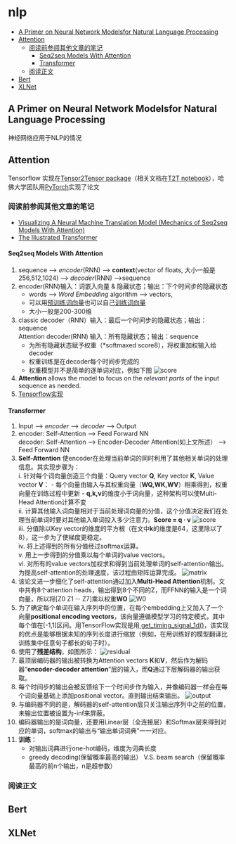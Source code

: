 # nlp
<!-- TOC -->

- [A Primer on Neural Network Modelsfor Natural Language Processing](#a-primer-on-neural-network-modelsfor-natural-language-processing)
- [Attention](#attention)
  - [阅读前参阅其他文章的笔记](#%e9%98%85%e8%af%bb%e5%89%8d%e5%8f%82%e9%98%85%e5%85%b6%e4%bb%96%e6%96%87%e7%ab%a0%e7%9a%84%e7%ac%94%e8%ae%b0)
    - [Seq2seq Models With Attention](#seq2seq-models-with-attention)
    - [Transformer](#transformer)
  - [阅读正文](#%e9%98%85%e8%af%bb%e6%ad%a3%e6%96%87)
- [Bert](#bert)
- [XLNet](#xlnet)

<!-- /TOC -->
## A Primer on Neural Network Modelsfor Natural Language Processing
神经网络应用于NLP的情况
## Attention
Tensorflow 实现在[Tensor2Tensor package](https://github.com/tensorflow/tensor2tensor)（相关文档在[T2T notebook](https://colab.research.google.com/github/tensorflow/tensor2tensor/blob/master/tensor2tensor/notebooks/hello_t2t.ipynb)），哈佛大学团队用[PyTorch](http://nlp.seas.harvard.edu/2018/04/03/attention.html)实现了论文
### 阅读前参阅其他文章的笔记
- [Visualizing A Neural Machine Translation Model (Mechanics of Seq2seq Models With Attention)](https://jalammar.github.io/visualizing-neural-machine-translation-mechanics-of-seq2seq-models-with-attention/)
- [The Illustrated Transformer](https://jalammar.github.io/illustrated-transformer/)
#### Seq2seq Models With Attention
1. sequence --> *encoder*(RNN) --> **context**(vector of floats, 大小一般是256,512,1024) --> *decoder*(RNN) -->sequence
2. encoder(RNN)输入：词嵌入向量 & 隐藏状态；输出：下个时间步的隐藏状态
    - words --> *Word Embedding* algorithm --> vectors,
    - 可以用[预训练词向量](https://github.com/Embedding/Chinese-Word-Vectors)也可以自己[训练词向量](https://blog.csdn.net/zhylhy520/article/details/87615772)
    - 大小一般是200-300维
3. classic decoder（RNN）输入：最后一个时间步的隐藏状态；输出：sequence\
   Attention decoder(RNN) 输入：所有隐藏状态；输出：sequence
    - 为所有隐藏状态赋予权重（*softmaxed score8），将权重加权输入给decoder
    - 权重训练是在decoder每个时间步完成的
    - 权重模型并不是简单的逐单词对应，例如下图
    ![score](https://jalammar.github.io/images/attention_sentence.png)
4. **Attention** allows the model to focus on the *relevant parts* of the input sequence as needed.
5. [Tensorflow实现](https://github.com/tensorflow/nmt)
#### Transformer
1. Input --> *encoder* --> *decoder* --> Output
2. encoder: Self-Attention --> Feed Forward NN\
   decoder: Self-Attention --> Encoder-Decoder Attention(如上文所述） --> Feed Forward NN
3. **Self-Attention** 使encoder在处理当前单词的同时利用了其他相关单词的处理信息。其实现步骤为：\
    i. 针对每个词向量创造三个向量：Query vector **Q**, Key vector **K**, Value vector **V**：
        - 每个向量由输入与其权重向量（**WQ,WK,WV**）相乘得到，权重向量在训练过程中更新
        - **q,k,v**的维度小于词向量，这种架构可以使Multi-Head Attention计算不变\
    ii. 计算其他输入词向量相对于当前处理词向量的分值，这个分值决定我们在处理当前单词时要对其他输入单词投入多少注意力。**Score = q · v**
    ![score](https://jalammar.github.io/images/t/transformer_self_attention_score.png)\
    iii. 分值除以Key vector的维度的平方根（在文中**k**的维度是64，这里除以了8），这一步为了使梯度更稳定。\
    iv. 将上述得到的所有分值经过softmax运算。\
    v. 用上一步得到的分值乘以每个单词的value vectors。\
    vi. 对所有的value vectors加权求和得到当前处理单词的self-attention输出。\
    为提高self-attention的处理速度，该过程由矩阵运算完成。
    ![matrix](https://jalammar.github.io/images/t/self-attention-matrix-calculation-2.png)
4. 该论文进一步细化了self-attention通过加入**Multi-Head Attention**机制。文中共有8个attention heads，输出得到8个不同的Z，而FFNN的输入是一个词向量，所以将\[Z0 Z1 ··· Z7]乘以权重**WO** 
![W0](https://jalammar.github.io/images/t/transformer_attention_heads_weight_matrix_o.png)
5. 为了确定每个单词在输入序列中的位置，在每个embedding上又加入了一个向量**positional encoding vectors**，该向量遵循模型学习的特定模式，其中每个值在\[-1,1]区间。用TensorFlow实现是用[ get_timing_signal_1d()](https://github.com/tensorflow/tensor2tensor/blob/23bd23b9830059fbc349381b70d9429b5c40a139/tensor2tensor/layers/common_attention.py)，该实现的优点是能够根据未知的序列长度进行缩放（例如，在用训练好的模型翻译比训练集中任意句子都长的句子时）。
6. 使用了**残差结构**，如图所示：
![residual](https://jalammar.github.io/images/t/transformer_resideual_layer_norm_2.png)
7. 最顶层编码器的输出被转换为Attention vectors **K**和**V**，然后作为解码器“**encoder-decoder attention**”层的输入，而**Q**通过下层解码器的输出获取。
8. 每个时间步的输出会被反馈给下一个时间步作为输入，并像编码器一样会在每个词向量基础上添加positional vector。直到输出<EOS>结束输出。
![output](https://jalammar.github.io/images/t/transformer_decoding_2.gif)
9. 与编码器不同的是，解码器的self-attention层只关注输出序列中之前的位置，未输出位置被设置为-inf来屏蔽。
10. 编码器输出的是词向量，还要用Linear层（全连接层）和Softmax层来得到对应的单词，softmax的输出与“输出单词词典”一一对应。
11. **训练**：
    - 对输出词典进行one-hot编码，维度为词典长度
    - greedy decoding(保留概率最高的输出） V.S. beam search（保留概率最高的前n个输出，n是超参数）

### 阅读正文

## Bert

## XLNet
